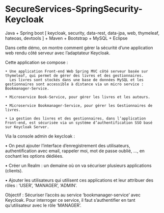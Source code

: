 # SecureServices-SpringSecurity-Keycloak
Java + Spring boot [ keycloak, security, data-rest, data-jpa, web, thymeleaf, hateoas, devtools ] + Maven + Bootstrap + MySQL + Eclipse


Dans cette démo, on montre comment gérer la sécurité d’une application web rendu côté serveur avec l’adaptateur Keycloak.

Cette application se compose :

    • Une application Front-end Web Spring MVC côté serveur basée sur thymeleaf, qui permet de gérer des livres et des gestionnaires. 
      Les livres sont stockés dans une base de données MySQL et les gestionnaires sont accessible à distance via un micro service : Bookmanager-Service.

    • Microservice Book-Service, pour gérer les livres et les auteurs.

    • Microservice Bookmanager-Service, pour gérer les Gestionnaires de livres.

    • La gestion des livres et des gestionnaires, dans l’application Front-end, est sécurisée via un système d’authentification SSO basé sur Keycloak Server.
  
Via la console admin de keycloak : 

  •	On peut ajouter l’interface d’enregistrement des utilisateurs, authentification avec email, 
    rappeler moi, mot de passe oublié, …, en cochant les options dédiées.
    
  •	Créer un Realm : un demaine où on va sécuriser plusieurs applications (clients). 
  
  •	Ajouter les utilisateurs qui utilisent ces applications et leur attribuer des rôles : ‘USER’, ‘MANAGER’, ‘ADMIN’.

Objectif : Sécuriser l’accès au service ‘bookmanager-service’ avec Keycloak. Pour interroger ce service, il faut s’authentifier en tant qu’utilisateur avec le rôle ‘MANAGER’.
